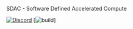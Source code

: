 SDAC - Software Defined Accelerated Compute

[![Discord](https://img.shields.io/discord/1018236355177881630?logo=Join%20Our%20Discord%21&logoColor=7289da&style=for-the-badge)](https://discord.gg/9HS8WCPQ27)
[![build](https://img.shields.io/github/workflow/status/xertai/sdac/build?label=build&logo-github?style=for-the-badge)]
